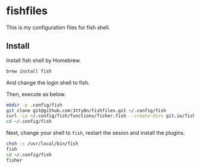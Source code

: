 # fishfiles

This is my configuration files for fish shell.

## Install

Install fish shell by Homebrew.

```bash
brew install fish
```

And change the login shell to fish.

Then, execute as below.

```bash
mkdir -p .config/fish
git clone git@github.com:3tty0n/fishfiles.git ~/.config/fish
curl -Lo ~/.config/fish/functions/fisher.fish --create-dirs git.io/fisher
cd ~/.config/fish
```
Next, change your shell to `fish`, restart the sesion and install the plugins.

```zsh
chsh -s /usr/local/bin/fish
fish
cd ~/.config/fish
fisher
```
